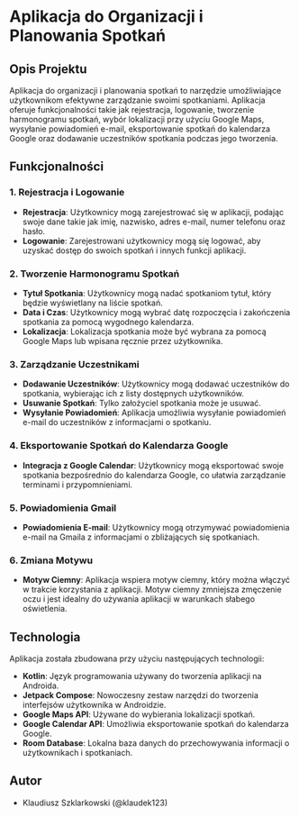# Aplikacja do Organizacji i Planowania Spotkań

## Opis Projektu

Aplikacja do organizacji i planowania spotkań to narzędzie umożliwiające użytkownikom efektywne zarządzanie swoimi spotkaniami. Aplikacja oferuje funkcjonalności takie jak rejestracja, logowanie, tworzenie harmonogramu spotkań, wybór lokalizacji przy użyciu Google Maps, wysyłanie powiadomień e-mail, eksportowanie spotkań do kalendarza Google oraz dodawanie uczestników spotkania podczas jego tworzenia.

## Funkcjonalności

### 1. Rejestracja i Logowanie
- **Rejestracja**: Użytkownicy mogą zarejestrować się w aplikacji, podając swoje dane takie jak imię, nazwisko, adres e-mail, numer telefonu oraz hasło.
- **Logowanie**: Zarejestrowani użytkownicy mogą się logować, aby uzyskać dostęp do swoich spotkań i innych funkcji aplikacji.

### 2. Tworzenie Harmonogramu Spotkań
- **Tytuł Spotkania**: Użytkownicy mogą nadać spotkaniom tytuł, który będzie wyświetlany na liście spotkań.
- **Data i Czas**: Użytkownicy mogą wybrać datę rozpoczęcia i zakończenia spotkania za pomocą wygodnego kalendarza.
- **Lokalizacja**: Lokalizacja spotkania może być wybrana za pomocą Google Maps lub wpisana ręcznie przez użytkownika.

### 3. Zarządzanie Uczestnikami
- **Dodawanie Uczestników**: Użytkownicy mogą dodawać uczestników do spotkania, wybierając ich z listy dostępnych użytkowników.
- **Usuwanie Spotkań**: Tylko założyciel spotkania może je usuwać.
- **Wysyłanie Powiadomień**: Aplikacja umożliwia wysyłanie powiadomień e-mail do uczestników z informacjami o spotkaniu.

### 4. Eksportowanie Spotkań do Kalendarza Google
- **Integracja z Google Calendar**: Użytkownicy mogą eksportować swoje spotkania bezpośrednio do kalendarza Google, co ułatwia zarządzanie terminami i przypomnieniami.

### 5. Powiadomienia Gmail
- **Powiadomienia E-mail**: Użytkownicy mogą otrzymywać powiadomienia e-mail na Gmaila z informacjami o zbliżających się spotkaniach.

### 6. Zmiana Motywu
- **Motyw Ciemny**: Aplikacja wspiera motyw ciemny, który można włączyć w trakcie korzystania z aplikacji. Motyw ciemny zmniejsza zmęczenie oczu i jest idealny do używania aplikacji w warunkach słabego oświetlenia.

## Technologia

Aplikacja została zbudowana przy użyciu następujących technologii:
- **Kotlin**: Język programowania używany do tworzenia aplikacji na Androida.
- **Jetpack Compose**: Nowoczesny zestaw narzędzi do tworzenia interfejsów użytkownika w Androidzie.
- **Google Maps API**: Używane do wybierania lokalizacji spotkań.
- **Google Calendar API**: Umożliwia eksportowanie spotkań do kalendarza Google.
- **Room Database**: Lokalna baza danych do przechowywania informacji o użytkownikach i spotkaniach.

## Autor
- Klaudiusz Szklarkowski (@klaudek123)


